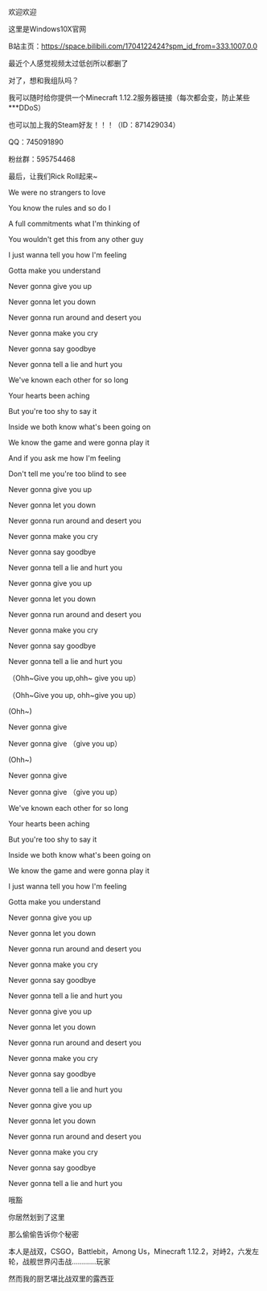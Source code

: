 欢迎欢迎

这里是Windows10X官网

B站主页：https://space.bilibili.com/1704122424?spm_id_from=333.1007.0.0

最近个人感觉视频太过低创所以都删了

对了，想和我组队吗？

我可以随时给你提供一个Minecraft 1.12.2服务器链接（每次都会变，防止某些***DDoS）

也可以加上我的Steam好友！！！（ID：871429034）

QQ：745091890

粉丝群：595754468

最后，让我们Rick Roll起来~

We were no strangers to love

You know the rules and so do I

A full commitments what I'm thinking of

You wouldn't get this from any other guy

I just wanna tell you how I'm feeling

Gotta make you understand

Never gonna give you up

Never gonna let you down

Never gonna run around and desert you

Never gonna make you cry

Never gonna say goodbye

Never gonna tell a lie and hurt you

We've known each other for so long

Your hearts been aching

But you're too shy to say it

Inside we both know what's been going on

We know the game and were gonna play it

And if you ask me how I'm feeling

Don't tell me you're too blind to see

Never gonna give you up

Never gonna let you down

Never gonna run around and desert you

Never gonna make you cry

Never gonna say goodbye

Never gonna tell a lie and hurt you

Never gonna give you up

Never gonna let you down

Never gonna run around and desert you

Never gonna make you cry

Never gonna say goodbye

Never gonna tell a lie and hurt you

（Ohh~Give you up,ohh~ give you up）

（Ohh~Give you up, ohh~give you up）

(Ohh~)

Never gonna give

Never gonna give （give you up）

(Ohh~)

Never gonna give

Never gonna give （give you up）

We've known each other for so long

Your hearts been aching

But you're too shy to say it

Inside we both know what's been going on

We know the game and were gonna play it

I just wanna tell you how I'm feeling

Gotta make you understand

Never gonna give you up

Never gonna let you down

Never gonna run around and desert you

Never gonna make you cry

Never gonna say goodbye

Never gonna tell a lie and hurt you

Never gonna give you up

Never gonna let you down

Never gonna run around and desert you

Never gonna make you cry

Never gonna say goodbye

Never gonna tell a lie and hurt you

Never gonna give you up

Never gonna let you down

Never gonna run around and desert you

Never gonna make you cry

Never gonna say goodbye

Never gonna tell a lie and hurt you



































哦豁

你居然划到了这里

那么偷偷告诉你个秘密

本人是战双，CSGO，Battlebit，Among Us，Minecraft 1.12.2，对峙2，六发左轮，战舰世界闪击战…………玩家

然而我的厨艺堪比战双里的露西亚
